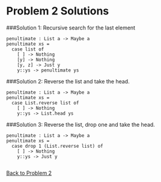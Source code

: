 # Problem 2 Solutions

###Solution 1:
Recursive search for the last element

```
penultimate : List a -> Maybe a
penultimate xs = 
  case list of
    [ ] -> Nothing
    [y] -> Nothing
    [y, z] -> Just y
    y::ys -> penultimate ys

```
###Solution 2: 
Reverse the list and take the head.
```
penultimate : List a -> Maybe a
penultimate xs = 
  case List.reverse list of
    [ ] -> Nothing
    y::ys -> List.head ys

```
###Solution 3: 
Reverse the list, drop one and take the head. 
```
penultimate : List a -> Maybe a
penultimate xs = 
  case drop 1 (List.reverse list) of
    [ ] -> Nothing
    y::ys -> Just y


```
[Back to Problem 2](../p/p02.md)